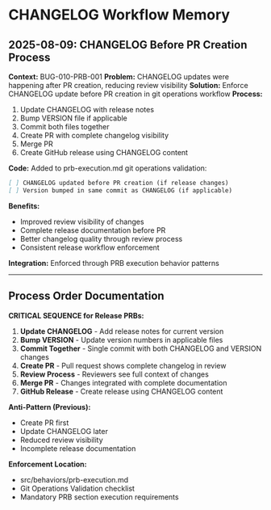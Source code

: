 # CHANGELOG Workflow Memory

## 2025-08-09: CHANGELOG Before PR Creation Process
**Context:** BUG-010-PRB-001
**Problem:** CHANGELOG updates were happening after PR creation, reducing review visibility
**Solution:** Enforce CHANGELOG update before PR creation in git operations workflow
**Process:**
1. Update CHANGELOG with release notes
2. Bump VERSION file if applicable
3. Commit both files together
4. Create PR with complete changelog visibility
5. Merge PR
6. Create GitHub release using CHANGELOG content

**Code:** Added to prb-execution.md git operations validation:
```markdown
[ ] CHANGELOG updated before PR creation (if release changes)
[ ] Version bumped in same commit as CHANGELOG (if applicable)
```

**Benefits:**
- Improved review visibility of changes
- Complete release documentation before PR
- Better changelog quality through review process
- Consistent release workflow enforcement

**Integration:** Enforced through PRB execution behavior patterns

---

## Process Order Documentation

**CRITICAL SEQUENCE for Release PRBs:**
1. **Update CHANGELOG** - Add release notes for current version
2. **Bump VERSION** - Update version numbers in applicable files
3. **Commit Together** - Single commit with both CHANGELOG and VERSION changes
4. **Create PR** - Pull request shows complete changelog in review
5. **Review Process** - Reviewers see full context of changes
6. **Merge PR** - Changes integrated with complete documentation
7. **GitHub Release** - Create release using CHANGELOG content

**Anti-Pattern (Previous):**
- Create PR first
- Update CHANGELOG later
- Reduced review visibility
- Incomplete release documentation

**Enforcement Location:** 
- src/behaviors/prb-execution.md
- Git Operations Validation checklist
- Mandatory PRB section execution requirements